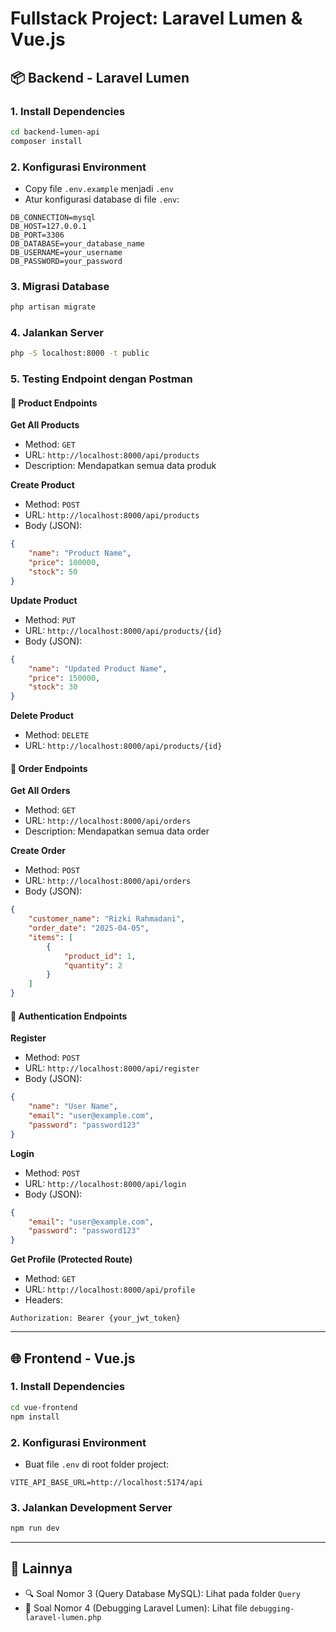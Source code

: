 
# Fullstack Project: Laravel Lumen & Vue.js

## 📦 Backend - Laravel Lumen

### 1. Install Dependencies
```bash
cd backend-lumen-api
composer install
```

### 2. Konfigurasi Environment
- Copy file `.env.example` menjadi `.env`
- Atur konfigurasi database di file `.env`:
```env
DB_CONNECTION=mysql
DB_HOST=127.0.0.1
DB_PORT=3306
DB_DATABASE=your_database_name
DB_USERNAME=your_username
DB_PASSWORD=your_password
```

### 3. Migrasi Database
```bash
php artisan migrate
```

### 4. Jalankan Server
```bash
php -S localhost:8000 -t public
```

### 5. Testing Endpoint dengan Postman

#### 🔹 Product Endpoints

**Get All Products**
- Method: `GET`
- URL: `http://localhost:8000/api/products`
- Description: Mendapatkan semua data produk

**Create Product**
- Method: `POST`
- URL: `http://localhost:8000/api/products`
- Body (JSON):
```json
{
    "name": "Product Name",
    "price": 100000,
    "stock": 50
}
```

**Update Product**
- Method: `PUT`
- URL: `http://localhost:8000/api/products/{id}`
- Body (JSON):
```json
{
    "name": "Updated Product Name",
    "price": 150000,
    "stock": 30
}
```

**Delete Product**
- Method: `DELETE`
- URL: `http://localhost:8000/api/products/{id}`

#### 🔹 Order Endpoints

**Get All Orders**
- Method: `GET`
- URL: `http://localhost:8000/api/orders`
- Description: Mendapatkan semua data order

**Create Order**
- Method: `POST`
- URL: `http://localhost:8000/api/orders`
- Body (JSON):
```json
{
    "customer_name": "Rizki Rahmadani",
    "order_date": "2025-04-05",
    "items": [
        {
            "product_id": 1,
            "quantity": 2
        }
    ]
}
```

#### 🔐 Authentication Endpoints

**Register**
- Method: `POST`
- URL: `http://localhost:8000/api/register`
- Body (JSON):
```json
{
    "name": "User Name",
    "email": "user@example.com",
    "password": "password123"
}
```

**Login**
- Method: `POST`
- URL: `http://localhost:8000/api/login`
- Body (JSON):
```json
{
    "email": "user@example.com",
    "password": "password123"
}
```

**Get Profile (Protected Route)**
- Method: `GET`
- URL: `http://localhost:8000/api/profile`
- Headers:
```
Authorization: Bearer {your_jwt_token}
```

---

## 🌐 Frontend - Vue.js

### 1. Install Dependencies
```bash
cd vue-frontend
npm install
```

### 2. Konfigurasi Environment
- Buat file `.env` di root folder project:
```env
VITE_API_BASE_URL=http://localhost:5174/api
```

### 3. Jalankan Development Server
```bash
npm run dev
```

---

## 📁 Lainnya

- 🔍 Soal Nomor 3 (Query Database MySQL): Lihat pada folder `Query`
- 🐞 Soal Nomor 4 (Debugging Laravel Lumen): Lihat file `debugging-laravel-lumen.php`
